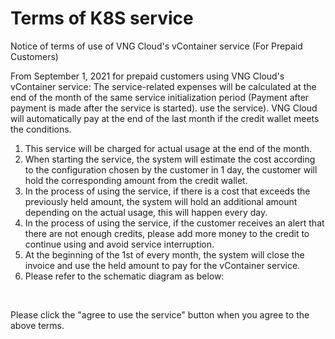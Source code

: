 # Terms of K8S service

Notice of terms of use of VNG Cloud's vContainer service (For Prepaid Customers)

From September 1, 2021 for prepaid customers using VNG Cloud's vContainer service: The service-related expenses will be calculated at the end of the month of the same service initialization period (Payment after payment is made after the service is started). use the service). VNG Cloud will automatically pay at the end of the last month if the credit wallet meets the conditions.

1. This service will be charged for actual usage at the end of the month.
2. When starting the service, the system will estimate the cost according to the configuration chosen by the customer in 1 day, the customer will hold the corresponding amount from the credit wallet.
3. In the process of using the service, if there is a cost that exceeds the previously held amount, the system will hold an additional amount depending on the actual usage, this will happen every day.
4. In the process of using the service, if the customer receives an alert that there are not enough credits, please add more money to the credit to continue using and avoid service interruption.
5. At the beginning of the 1st of every month, the system will close the invoice and use the held amount to pay for the vContainer service.
6. Please refer to the schematic diagram as below:

<figure><img src="https://docs.vngcloud.vn/download/attachments/59802533/image2021-9-28_16-34-55.png?version=1&#x26;modificationDate=1684995929000&#x26;api=v2" alt=""><figcaption></figcaption></figure>

\
Please click the "agree to use the service" button when you agree to the above terms.
